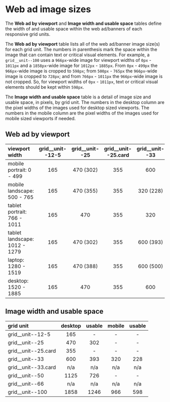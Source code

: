 # Web ad image sizes
The __Web ad by viewport__ and __Image width and usable space__ tables define the width of and usable space within the web ad/banners of each responsive grid units.

The __Web ad by viewport__ table lists all of the web ad/banner image size(s) for each grid unit. The numbers in parenthesis mark the space within the image that can contain text or critical visual elements. For example, a `grid__unit--100` uses a `966px`-wide image for viewport widths of `0px` - `1011px` and a `1858px`-wide image for `1012px` - `1885px`. From `0px` - `499px` the `966px`-wide image is cropped to `598px`; from `500px` - `765px` the `966px`-wide image is cropped to `728px`; and from `766px` - `1011px` the `966px`-wide image is not cropped. So, for viewport widths of `0px` - `1011px`, text or critical visual elements should be kept within `598px`.

The __Image width and usable space__ table is a detail of image size and usable space, in pixels, by grid unit. The numbers in the desktop column are the pixel widths of the images used for desktop sized viewports. The numbers in the mobile column are the pixel widths of the images used for mobile sized viewports if needed.

## Web ad by viewport 
| viewport width 					| grid__unit--12-5	| grid__unit--25 	| grid__unit--25.card	| grid__unit--33	| grid__unit--33.card	| grid__unit--50	| grid__unit--66	| grid__unit--100	|
| :---								| :---:				| :---:				| :---:					| :---:				| :---:					| :---:				| :---:				| :---:				|
| mobile portrait: 0 - 499			| 165 				| 470 (302)			| 355 					| 600				| n/a					| 1125 (726)		| n/a				| 966 (598)			|
| mobile landscape: 500 - 765		| 165 				| 470 (355)			| 355 					| 320 (228)			| n/a					| 1125 (726)		| n/a				| 966 (728)			|
| tablet portrait: 766 - 1011		| 165 				| 470				| 355 					| 320 				| n/a					| 1125				| n/a				| 966				|
| tablet landscape: 1012 - 1279		| 165 				| 470 (302)			| 355 					| 600 (393)			| n/a					| 1125 (749)		| n/a				| 1858 (124)		|
| laptop: 1280 - 1519				| 165 				| 470 (388)			| 355 					| 600 (500)			| n/a					| 1125 (944)		| n/a				| 1858 (156)		|
| desktop: 1520 - 1885				| 165 				| 470				| 355 					| 600 				| n/a					| 1125				| n/a				| 1858				|

## Image width and usable space
| grid unit 			| desktop 	| usable	| mobile	| usable	|
| :---					| :---:		| :---:		| :---:		| :---:		|
| grid__unit--12-5		| 165		| -			| -			| -			|
| grid__unit--25		| 470		| 302		| - 		| - 		|
| grid__unit--25.card	| 355		| - 		| -			| -			|
| grid__unit--33		| 600		| 393		| 320		| 228		|
| grid__unit--33.card	| n/a		| n/a		| n/a		| n/a		|
| grid__unit--50		| 1125		| 726		| -			| -			|
| grid__unit--66		| n/a		| n/a		| n/a		| n/a		|
| grid__unit--100		| 1858		| 1246		| 966		| 598		|